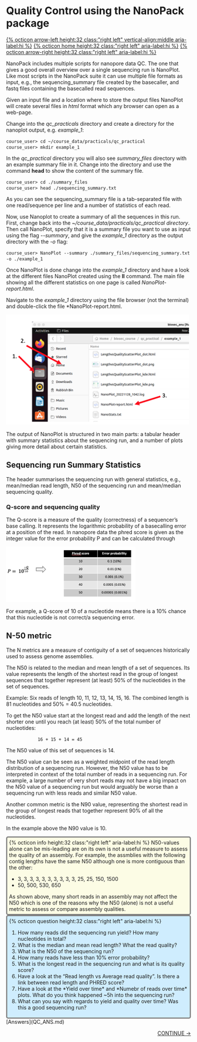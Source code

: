 # Quality Control using the NanoPack package

[{% octicon arrow-left height:32 class:"right left" vertical-align:middle aria-label:hi %}](QC.md) [{% octicon home height:32 class:"right left" aria-label:hi %}](index.md) [{% octicon arrow-right height:32 class:"right left" aria-label:hi %}](QC_F.md)

NanoPack includes multiple scripts for nanopore data QC. The one that gives a good overall overview over a single sequencing run is NanoPlot. Like most scripts in the NanoPack suite it can use multiple file formats as input, e.g., the sequencing_summary file created by the basecaller, and fastq files containing the basecalled read sequences.

Given an input file and a location where to store the output files NanoPlot will create several files in *html* format which any browser can open as a web-page.

Change into the *qc_practicals* directory and create a directory for the nanoplot output, e.g. *example_1*:

    course_user> cd ~/course_data/practicals/qc_practical
    course_user> mkdir example_1

In the *qc_practical* directory you will also see *summary_files* directory with an example summary file in it.  Change into the directory and use the command **head** to show the content of the summary file.

    course_user> cd ./summary_files
    course_user> head ./sequencing_summary.txt

As you can see the sequencing_summary file is a tab-separated file with one read/sequence per line and a number of statistics of each read.


Now, use Nanoplot to create a summary of all the sequences in this run. First, change back into the *~/course_data/practicals/qc_practical directory*. Then call NanoPlot, specify that it is a summary file you want to use as input using the flag *--summary*, and give the *example_1* directory as the output directory with the *-o* flag:

    course_user> NanoPlot --summary ./summary_files/sequencing_summary.txt -o ./example_1


Once NanoPlot is done change into the *example_1* directory and have a look at the different files NanoPlot created using the **ll** command. The main file showing all the different statistics on one page is called *NanoPlot-report.html*.

Navigate to the *example_1* directory using the file browser (not the terminal) and double-click the file *NanoPlot-report.html.

<img src="figures/qc_n_1.png" height="300px">


The output of NanoPlot is structured in two main parts: a tabular header with summary statistics about the sequencing run, and a number of plots giving more detail about certain statistics.


## Sequencing run Summary Statistics

The header summarises the sequencing run with general statistics, e.g., mean/median read length, N50 of the sequencing run and mean/median sequencing quality.


### Q-score and sequencing quality

The Q-score is a measure of the quality (correctness) of a sequencer’s base calling. It represents the logarithmic probability of a basecalling error at a position of the read. In nanopore data the phred score is given as the integer value for the error probability P and can be calculated through

<img src="figures/qc_n_2.png" height="150px">

For example, a Q-score of 10 of a nucleotide means there is a 10% chance that this nucleotide is not correct/a sequencing error. 

## N-50 metric

The N metrics are a measure of contiguity of a set of sequences historically used to assess genome assemblies.

The N50 is related to the median and mean length of a set of sequences. Its value represents the length of the shortest read in the group of longest sequences that together represent (at least) 50% of the nucleotides in the set of sequences.

Example:
Six reads of length 10, 11, 12, 13, 14, 15, 16.
The combined length is 81 nucleotides and 50% = 40.5 nucleotides.

To get the N50 value start at the longest read and add the length of the next shorter one until you reach (at least) 50% of the total number of nucleotides:

                16 + 15 + 14 = 45

The N50 value of this set of sequences is 14.

The N50 value can be seen as a weighted midpoint of the read length distribution of a sequencing run. However, the N50 value has to be interpreted in context of the total number of reads in a sequencing run. For example, a large number of very short reads may not have a big impact on the N50 value of a sequencing run but would arguably be worse than a sequencing run with less reads and similar N50 value.


Another common metric is the N90 value, representing the shortest read in the group of longest reads that together represent 90% of all the nucleotides.

In the example above the N90 value is 10.

<div style="background-color:#fcfce5;border-radius:5px;border-style:solid;border-color:gray;padding:5px">
  {% octicon info height:32 class:"right left" aria-label:hi %}
  N50-values alone can be mis-leading are on its own is not a useful measure to assess the quality of an assembly. For example, the assmblies with the following contig lengths have the same N50 although one is more contiguous than the other:<br>
  <ul>
    <li>3, 3, 3, 3, 3, 3, 3, 3, 3, 3, 25, 25, 150, 1500</li>
    <li>50, 500, 530, 650</li>
  </ul>
  As shown above, many short reads in an assembly may not affect the N50 which is one of the reasons why the N50 (alone) is not a useful metric to assess or compare assembly qualities.
</div>


<div style="background-color:#cfedfe;border-radius:5px;border-style:solid;border-color:gray;padding:5px">
  {% octicon question height:32 class:"right left" aria-label:hi %}
  <ol>
    <li>How many reads did the sequencing run yield? How many nucleotides in total?</li>
    <li>What is the median and mean read length? What the read quality?</li>
    <li>What is the N50 of the sequencing run?</li>
    <li>How many reads have less than 10% error probability?</li>
    <li>What is the longest read in the sequencing run and what is its quality score?</li>
    <li>Have a look at the “Read length vs Average read quality”. Is there a link between read length and PHRED score?</li>
    <li>Have a look at the *Yield over time* and *Numebr of reads over time* plots. What do you think happened ~5h into the sequencing run?</li>
    <li>What can you say with regards to yield and quality over time? Was this a good sequencing run?</li>
  </ol>
</div>
[Answers](QC_ANS.md)

<p align="right"><a href="https://bluemountainsanalytics.github.io/BMA_CLI-tutorial/QC_F.html">CONTINUE -></a>
</p>
